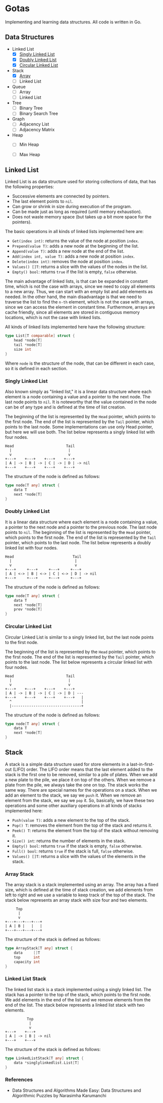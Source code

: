 # Gotas
Implementing and learning data structures. All code is written in Go.

## Data Structures

- Linked List
    - [x] [Singly Linked List](#singly-linked-list)
    - [x] [Doubly Linked List](#doubly-linked-list)
    - [x] [Circular Linked List](#circular-linked-list)
- Stack
    - [x] [Array](#array-stack)
    - [ ] Linked List
- Queue
    - [ ] Array
    - [ ] Linked List
- Tree
    - [ ] Binary Tree
    - [ ] Binary Search Tree
- Graph
    - [ ] Adjacency List
    - [ ] Adjacency Matrix
- Heap
    - [ ] Min Heap
    - [ ] Max Heap


## Linked List

Linked List is as data structure used for storing collections of data, that has the following properties:

- Successive elements are connected by pointers.
- The last element points to `nil`.
- Can grow or shrink in size during execution of the program.
- Can be made just as long as required (until memory exhaustion).
- Does not waste memory space (but takes up a bit more space for the pointers).

The basic operations in all kinds of linked lists implemented here are:

- `Get(index int)`: returns the value of the node at position `index`.
- `Prepend(value T)`: adds a new node at the beginning of the list.
- `Append(value T)`: adds a new node at the end of the list.
- `Add(index int, value T)`: adds a new node at position `index`.
- `Delete(index int)`: removes the node at position `index`.
- `Values() []T`: returns a slice with the values of the nodes in the list.
- `Empty() bool`: returns `true` if the list is empty, `false` otherwise.

The main advantage of linked lists, is that can be expanded in constant time, which is not the case with arrays, since we need to copy all elements to a new array. Thus, we can start with an empty list and add elements as needed. In the other hand, the main disadvantage is that we need to traverse the list to find the `n-th` element, which is not the case with arrays, since we can access the element in constant time. Furthermore, arrays are cache friendly, since all elements are stored in contiguous memory locations, which is not the case with linked lists.

All kinds of linked lists implemented here have the following structure:

```go
type List[T comparable] struct {
    head *node[T]
    tail *node[T]
    size int
}
```

Where `node` is the structure of the node, that can be different in each case, so it is defined in each section.

### Singly Linked List

Also known simply as "linked list," it is a linear data structure where each element is a node containing a value and a pointer to the next node. The last node points to `nil`. It is noteworthy that the value contained in the node can be of any type and is defined at the time of list creation.

The beginning of the list is represented by the `Head` pointer, which points to the first node. The end of the list is represented by the `Tail` pointer, which points to the last node. Some implementations can use only Head pointer, but here we will use both. The list below represents a singly linked list with four nodes.

    Head                        Tail
      |                          |
      v                          v
    +---+    +---+    +---+    +---+
    | A | -> | B | -> | C | -> | D | -> nil
    +---+    +---+    +---+    +---+

The structure of the node is defined as follows:

```go
type node[T any] struct {
    data T
    next *node[T]
}
```

### Doubly Linked List

It is a linear data structure where each element is a node containing a value, a pointer to the next node and a pointer to the previous node. The last node points to `nil`. The beginning of the list is represented by the `Head` pointer, which points to the first node. The end of the list is represented by the `Tail` pointer, which points to the last node. The list below represents a doubly linked list with four nodes.

    Head                           Tail
      |                             |
      v                             v
    +---+     +---+     +---+     +---+
    | A | <-> | B | <-> | C | <-> | D | -> nil
    +---+     +---+     +---+     +---+

The structure of the node is defined as follows:

```go
type node[T any] struct {
    data T
    next *node[T]
    prev *node[T]
}
```

### Circular Linked List

Circular Linked List is similar to a singly linked list, but the last node points to the first node.

The beginning of the list is represented by the `Head` pointer, which points to the first node. The end of the list is represented by the `Tail` pointer, which points to the last node. The list below represents a circular linked list with four nodes.

    Head                        Tail
      |                          |
      v                          v
    +---+    +---+    +---+    +---+
    | A | -> | B | -> | C | -> | D | ---
    +---+    +---+    +---+    +---+   |
      ^                                |
      |--------------------------------+

The structure of the node is defined as follows:

```go
type node[T any] struct {
    data T
    next *node[T]
}
```

## Stack

A stack is a simple data structure used for store elements in a last-in-first-out (LIFO) order. The LIFO order means that the last element added to the stack is the first one to be removed, similar to a pile of plates. When we add a new plate to the pile, we place it on top of the others. When we remove a plate from the pile, we always take the one on top. The stack works the same way. There are special names for the operations on a stack. When we add an element to the stack, we say we `push` it. When we remove an element from the stack, we say we `pop` it. So, basically, we have these two operations and some other auxiliary operations in all kinds of stacks implemented here:

- `Push(value T)`: adds a new element to the top of the stack.
- `Pop() T`: removes the element from the top of the stack and returns it.
- `Peek() T`: returns the element from the top of the stack without removing it.
- `Size() int`: returns the number of elements in the stack.
- `Empty() bool`: returns `true` if the stack is empty, `false` otherwise.
- `Full() bool`: returns `true` if the stack is full, `false` otherwise.
- `Values() []T`: returns a slice with the values of the elements in the stack.

### Array Stack

The array stack is a stack implemented using an array. The array has a fixed size, which is defined at the time of stack creation, we add elements from left to right and we use a variable to keep track of the top of the stack. The stack below represents an array stack with size four and two elements.

         Top
          |
          v
    +---+---+---+---+
    | A | B |   |   |
    +---+---+---+---+

The structure of the stack is defined as follows:

```go
type ArrayStack[T any] struct {
    data     []T
    top      int
    capacity int
}
```

### Linked List Stack

The linked list stack is a stack implemented using a singly linked list. The stack has a pointer to the top of the stack, which points to the first node. We add elements in the end of the list and we remove elements from the end of the list. The stack below represents a linked list stack with two elements.

              Top
               |
               v
    +---+    +---+
    | A | -> | B | -> nil
    +---+    +---+

The structure of the stack is defined as follows:

```go
type LinkedListStack[T any] struct {
    data *singlylinkedlist.List[T]
}
```

### References

- Data Structures and Algorithms Made Easy: Data Structures and Algorithmic Puzzles by Narasimha Karumanchi
